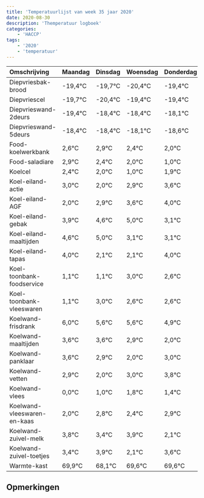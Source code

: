 ```yaml
---
title: 'Temperatuurlijst van week 35 jaar 2020'
date: 2020-08-30
description: 'Themperatuur logboek'
categories:
    - 'HACCP'
tags:
    - '2020'
    - 'temperatuur'
---
```

|Omschrijving|Maandag|Dinsdag|Woensdag|Donderdag|Vrijdag|Zaterdag|Zondag|
|:---|:---|:---|:---|:---|:---|:---|:---|
|Diepvriesbak-brood|-19,4°C|-19,7°C|-20,4°C|-19,4°C|-19,4°C|-19,1°C|-19,6°C|
|Diepvriescel|-19,7°C|-20,4°C|-19,4°C|-19,4°C|-19,1°C|-19,6°C|-20,0°C|
|Diepvrieswand-2deurs|-19,4°C|-18,4°C|-18,4°C|-18,1°C|-18,6°C|-19,0°C|-20,0°C|
|Diepvrieswand-5deurs|-18,4°C|-18,4°C|-18,1°C|-18,6°C|-19,0°C|-20,0°C|-19,1°C|
|Food-koelwerkbank|2,6°C|2,9°C|2,4°C|2,0°C|1,0°C|1,9°C|2,6°C|
|Food-saladiare|2,9°C|2,4°C|2,0°C|1,0°C|1,9°C|2,6°C|3,0°C|
|Koelcel|2,4°C|2,0°C|1,0°C|1,9°C|2,6°C|3,0°C|1,1°C|
|Koel-eiland-actie|3,0°C|2,0°C|2,9°C|3,6°C|4,0°C|2,1°C|2,1°C|
|Koel-eiland-AGF|2,0°C|2,9°C|3,6°C|4,0°C|2,1°C|2,1°C|4,0°C|
|Koel-eiland-gebak|3,9°C|4,6°C|5,0°C|3,1°C|3,1°C|5,0°C|4,6°C|
|Koel-eiland-maaltijden|4,6°C|5,0°C|3,1°C|3,1°C|5,0°C|4,6°C|4,6°C|
|Koel-eiland-tapas|4,0°C|2,1°C|2,1°C|4,0°C|3,6°C|3,6°C|2,9°C|
|Koel-toonbank-foodservice|1,1°C|1,1°C|3,0°C|2,6°C|2,6°C|1,9°C|1,0°C|
|Koel-toonbank-vleeswaren|1,1°C|3,0°C|2,6°C|2,6°C|1,9°C|1,0°C|2,0°C|
|Koelwand-frisdrank|6,0°C|5,6°C|5,6°C|4,9°C|4,0°C|5,0°C|5,8°C|
|Koelwand-maaltijden|3,6°C|3,6°C|2,9°C|2,0°C|3,0°C|3,8°C|3,4°C|
|Koelwand-panklaar|3,6°C|2,9°C|2,0°C|3,0°C|3,8°C|3,4°C|3,9°C|
|Koelwand-vetten|2,9°C|2,0°C|3,0°C|3,8°C|3,4°C|3,9°C|2,1°C|
|Koelwand-vlees|0,0°C|1,0°C|1,8°C|1,4°C|1,9°C|0,1°C|1,6°C|
|Koelwand-vleeswaren-en-kaas|2,0°C|2,8°C|2,4°C|2,9°C|1,1°C|2,6°C|2,6°C|
|Koelwand-zuivel-melk|3,8°C|3,4°C|3,9°C|2,1°C|3,6°C|3,6°C|3,4°C|
|Koelwand-zuivel-toetjes|3,4°C|3,9°C|2,1°C|3,6°C|3,6°C|3,4°C|2,6°C|
|Warmte-kast|69,9°C|68,1°C|69,6°C|69,6°C|69,4°C|68,6°C|68,1°C|

## Opmerkingen


